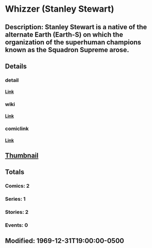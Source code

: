 # Whizzer (Stanley Stewart)
## Description: Stanley Stewart is a native of the alternate Earth (Earth-S) on which the organization of the superhuman champions known as the Squadron Supreme arose.
## Details
### detail
#### [Link](http://marvel.com/characters/2561/whizzer?utm_campaign=apiRef&utm_source=225578a89fc76f3d20fbffda5d17a88d)
### wiki
#### [Link](http://marvel.com/universe/Whizzer_(Earth-712)?utm_campaign=apiRef&utm_source=225578a89fc76f3d20fbffda5d17a88d)
### comiclink
#### [Link](http://marvel.com/comics/characters/1011425/whizzer_stanley_stewart?utm_campaign=apiRef&utm_source=225578a89fc76f3d20fbffda5d17a88d)
## [Thumbnail](http://i.annihil.us/u/prod/marvel/i/mg/b/40/image_not_available.jpg)
## Totals
### Comics: 2
### Series: 1
### Stories: 2
### Events: 0
## Modified: 1969-12-31T19:00:00-0500